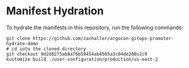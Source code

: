 # Manifest Hydration

To hydrate the manifests in this repository, run the following commands:

```shell
git clone https://github.com/zachaller/argocon-gitops-promoter-hydrate-demo
# cd into the cloned directory
git checkout 9d2d8275ab8a76b59454ab4505a3c04de280c2c9
kustomize build ./user-configuration/production/us-east-2
```
